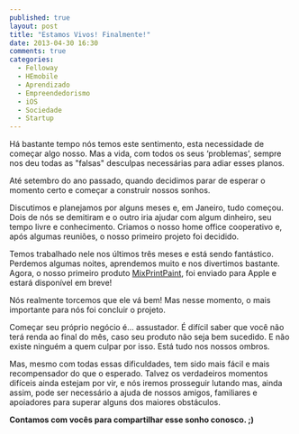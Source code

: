 ```yaml
---
published: true
layout: post
title: "Estamos Vivos! Finalmente!"
date: 2013-04-30 16:30
comments: true
categories:
  - Felloway
  - HEmobile
  - Aprendizado
  - Empreendedorismo
  - iOS
  - Sociedade
  - Startup
---
```


Há bastante tempo nós temos este sentimento, esta necessidade de começar algo nosso. Mas a vida, com todos os seus ‘problemas’, sempre nos deu todas as "falsas" desculpas necessárias para adiar esses planos.

<!--more-->

Até setembro do ano passado, quando decidimos parar de esperar o momento certo e começar a construir nossos sonhos.

Discutimos e planejamos por alguns meses e, em Janeiro, tudo começou. Dois de nós se demitiram e o outro iria ajudar com algum dinheiro, seu tempo livre e conhecimento. Criamos o nosso home office cooperativo e, após algumas reuniões, o nosso primeiro projeto foi decidido.

Temos trabalhado nele nos últimos três meses e está sendo fantástico. Perdemos algumas noites, aprendemos muito e nos divertimos bastante. Agora, o nosso primeiro produto [MixPrintPaint](http://mixprintpaint.felloway.com/br "Site do MixPrintPaint"), foi enviado para Apple e estará disponível em breve!

Nós realmente torcemos que ele vá bem! Mas nesse momento, o mais importante para nós foi concluir o projeto.

Começar seu próprio negócio é... assustador. É difícil saber que você não terá renda ao final do mês, caso seu produto não seja bem sucedido. E não existe ninguém a quem culpar por isso. Está tudo nos nossos ombros.

Mas, mesmo com todas essas dificuldades, tem sido mais fácil e mais recompensador do que o esperado. Talvez os verdadeiros momentos difíceis ainda estejam por vir, e nós iremos prosseguir lutando mas, ainda assim, pode ser necessário a ajuda de nossos amigos, familiares e apoiadores para superar alguns dos maiores obstáculos.

**Contamos com vocês para compartilhar esse sonho conosco. ;)**
